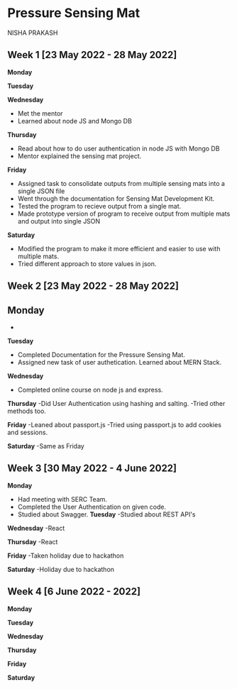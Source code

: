 # Pressure Sensing Mat
NISHA PRAKASH

## Week 1 [23 May 2022 - 28 May 2022]
**Monday**

**Tuesday**

**Wednesday**
- Met the mentor
- Learned about node JS and Mongo DB

**Thursday**
- Read about how to do user authentication in node JS with Mongo DB
- Mentor explained the sensing mat project.

**Friday**
- Assigned task to consolidate outputs from multiple sensing mats into a single JSON file
- Went through the documentation for Sensing Mat Development Kit.
- Tested the program to recieve output from a single mat.
- Made prototype version of program to receive output from multiple mats and output into single JSON

**Saturday**
- Modified the program to make it more efficient and easier to use with multiple mats.
- Tried different approach to store values in json.

## Week 2 [23 May 2022 - 28 May 2022]

**Monday**
-
-

**Tuesday**
- Completed Documentation for the Pressure Sensing Mat.
- Assigned new task of user authetication. Learned about MERN Stack.

**Wednesday**
- Completed online course on node js and express.

**Thursday**
-Did User Authentication using hashing and salting.
-Tried other methods too.

**Friday**
-Leaned about passport.js
-Tried using passport.js to add cookies and sessions.

**Saturday**
-Same as Friday


## Week 3  [30 May 2022 - 4 June 2022]
**Monday**
- Had meeting with SERC Team.
- Completed the User Authentication on given code.
- Studied about Swagger.
**Tuesday**
-Studied about REST API's

**Wednesday**
-React

**Thursday**
-React

**Friday**
-Taken holiday due to hackathon

**Saturday**
-Holiday due to hackathon

## Week 4  [6 June 2022 -  2022]
**Monday**

**Tuesday**

**Wednesday**

**Thursday**

**Friday**

**Saturday**

